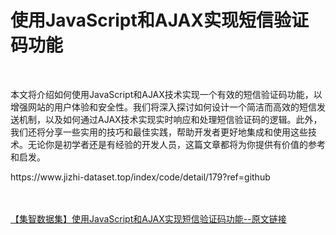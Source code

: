 <h1>使用JavaScript和AJAX实现短信验证码功能</h1><br /><p>本文将介绍如何使用JavaScript和AJAX技术实现一个有效的短信验证码功能，以增强网站的用户体验和安全性。我们将深入探讨如何设计一个简洁而高效的短信发送机制，以及如何通过AJAX技术实现实时响应和处理短信验证码的逻辑。此外，我们还将分享一些实用的技巧和最佳实践，帮助开发者更好地集成和使用这些技术。无论你是初学者还是有经验的开发人员，这篇文章都将为你提供有价值的参考和启发。</p><p>https://www.jizhi-dataset.top/index/code/detail/179?ref=github</p><br /><br /><a href="https://www.jizhi-dataset.top/index/code/detail/179?ref=github" target="_blank">【集智数据集】使用JavaScript和AJAX实现短信验证码功能--原文链接</a>